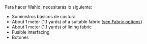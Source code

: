 Para hacer Wahid, necesitarás lo siguiente:

-   Suministros básicos de costura
-   About 1 meter (1.1 yards) of a suitable fabric ([see Fabric options](/docs/patterns/wahid/fabric))
-   About 1 meter (1.1 yards) of lining fabric
-   Fusible interfacing
-   Botones

